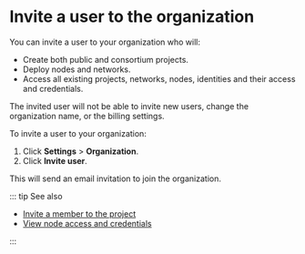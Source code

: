 # Invite a user to the organization

You can invite a user to your organization who will:

* Create both public and consortium projects.
* Deploy nodes and networks.
* Access all existing projects, networks, nodes, identities and their access and credentials.

The invited user will not be able to invite new users, change the organization name, or the billing settings.

To invite a user to your organization:

1. Click **Settings** > **Organization**.
1. Click **Invite user**.

This will send an email invitation to join the organization.

::: tip See also

* [Invite a member to the project](/platform/invite-a-member-to-the-project)
* [View node access and credentials](/platform/view-node-access-and-credentials)

:::

